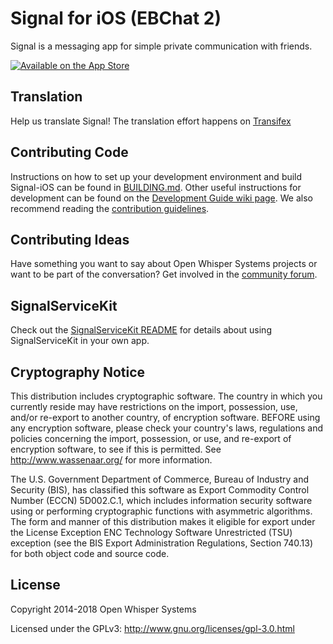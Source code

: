 # Signal for iOS (EBChat 2)

Signal is a messaging app for simple private communication with friends.

[![Available on the App Store](http://cl.ly/WouG/Download_on_the_App_Store_Badge_US-UK_135x40.svg)](https://itunes.apple.com/us/app/signal-private-messenger/id874139669?mt=8)

## Translation
Help us translate Signal! The translation effort happens on [Transifex](https://www.transifex.com/open-whisper-systems/signal-ios/)

## Contributing Code
Instructions on how to set up your development environment and build Signal-iOS can be found in [BUILDING.md](https://github.com/signalapp/Signal-iOS/blob/master/BUILDING.md). Other useful instructions for development can be found on the [Development Guide wiki page](https://github.com/signalapp/Signal-iOS/wiki/Development-Guide). We also recommend reading the [contribution guidelines](https://github.com/signalapp/Signal-iOS/blob/master/CONTRIBUTING.md).

## Contributing Ideas
Have something you want to say about Open Whisper Systems projects or want to be part of the conversation? Get involved in the [community forum](https://community.signalusers.org).

## SignalServiceKit

Check out the [SignalServiceKit README](SignalServiceKit/README.md) for
details about using SignalServiceKit in your own app.

## Cryptography Notice

This distribution includes cryptographic software. The country in which you currently reside may have restrictions on the import, possession, use, and/or re-export to another country, of encryption software. 
BEFORE using any encryption software, please check your country's laws, regulations and policies concerning the import, possession, or use, and re-export of encryption software, to see if this is permitted. 
See <http://www.wassenaar.org/> for more information.

The U.S. Government Department of Commerce, Bureau of Industry and Security (BIS), has classified this software as Export Commodity Control Number (ECCN) 5D002.C.1, which includes information security software using or performing cryptographic functions with asymmetric algorithms. 
The form and manner of this distribution makes it eligible for export under the License Exception ENC Technology Software Unrestricted (TSU) exception (see the BIS Export Administration Regulations, Section 740.13) for both object code and source code.

## License

Copyright 2014-2018 Open Whisper Systems

Licensed under the GPLv3: http://www.gnu.org/licenses/gpl-3.0.html
